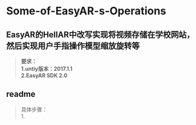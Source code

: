 # Some-of-EasyAR-s-Operations
## EasyAR的HellAR中改写实现将视频存储在学校网站，然后实现用户手指操作模型缩放旋转等  
>**要求：**  
>**1.untiy版本：2017.1.1**  
>**2.EasyAR SDK 2.0**  

## readme  
>具体步骤：  
>1.
>


